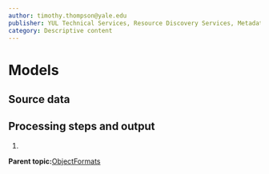 ```yaml
---
author: timothy.thompson@yale.edu
publisher: YUL Technical Services, Resource Discovery Services, Metadata Services Unit
category: Descriptive content
---
```


# Models

## Source data

## Processing steps and output

1.  
**Parent topic:**[ObjectFormats](../../concepts/supertypes/objectformats.md)

